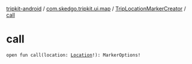 [tripkit-android](../../index.md) / [com.skedgo.tripkit.ui.map](../index.md) / [TripLocationMarkerCreator](index.md) / [call](./call.md)

# call

`open fun call(location: `[`Location`](../../com.skedgo.tripkit.common.model/-location/index.md)`!): MarkerOptions!`